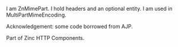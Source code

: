 I am ZnMimePart.
I hold headers and an optional entity.
I am used in MultiPartMimeEncoding.

Acknowledgement: some code borrowed from AJP.

Part of Zinc HTTP Components.